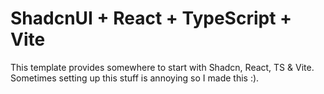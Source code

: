 # ShadcnUI + React + TypeScript + Vite

This template provides somewhere to start with Shadcn, React, TS & Vite.
Sometimes setting up this stuff is annoying so I made this :).